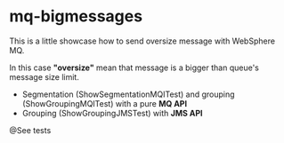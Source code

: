 # mq-bigmessages
This is a little showcase how to send oversize message with WebSphere MQ. 

In this case **"oversize"** mean that message is a bigger than queue's message size limit.

* Segmentation (ShowSegmentationMQITest) and grouping (ShowGroupingMQITest) with a pure **MQ API**
* Grouping (ShowGroupingJMSTest) with **JMS API**

@See tests
